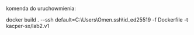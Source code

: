 komenda do uruchowmienia: 

docker build . --ssh default=C:\Users\Omen\.ssh\id_ed25519 -f Dockerfile -t kacper-sx/lab2.v1
